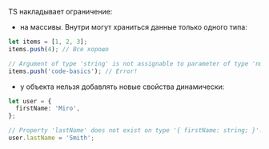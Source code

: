 TS накладывает ограничение: 
  - на массивы. Внутри могут храниться данные только одного типа:  
  
```typescript
let items = [1, 2, 3];
items.push(4); // Все хорошо

// Argument of type 'string' is not assignable to parameter of type 'number'.
items.push('code-basics'); // Error!
```
  
  - у объекта нельзя добавлять новые свойства динамически:  
  
```typescript  
let user = {
  firstName: 'Miro',
};

// Property 'lastName' does not exist on type '{ firstName: string; }'.
user.lastName = 'Smith';
```
